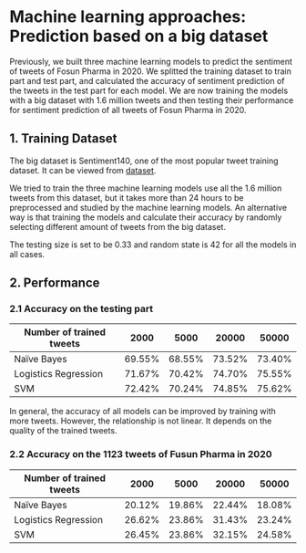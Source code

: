 # Machine learning approaches: Prediction based on a big dataset

Previously, we built three machine learning models to predict the sentiment of tweets of Fosun Pharma in 2020. We splitted the training dataset to train part and test part, and calculated the accuracy of sentiment prediction of the tweets in the test part for each model. We are now training the models with a big dataset with 1.6 million tweets and then testing their performance for sentiment prediction of all tweets of Fosun Pharma in 2020.

## 1. Training Dataset

The big dataset is Sentiment140, one of the most popular tweet training dataset. It can be viewed from [dataset](https://github.com/Insight-Group/MFIN7036/tree/master/dataset/training.csv).

We tried to train the three machine learning models use all the 1.6 million tweets from this dataset, but it takes more than 24 hours to be preprocessed and studied by the machine learning models. An alternative way is that training the models and calculate their accuracy by randomly selecting different amount of tweets from the big dataset. 

The testing size is set to be 0.33 and random state is 42 for all the models in all cases. 


## 2. Performance

### 2.1 Accuracy on the testing part
| Number of trained tweets | 2000   | 5000   | 20000  | 50000  |
| ------------------------ | ------ | ------ | ------ | ------ |
| Naïve Bayes              | 69.55% | 68.55% | 73.52% | 73.40% |
| Logistics Regression     | 71.67% | 70.42% | 74.70% | 75.55% |
| SVM                      | 72.42% | 70.24% | 74.85% | 75.62% |

In general, the accuracy of all models can be improved by training with more tweets. However, the relationship is not linear. It depends on the quality of the trained tweets.

### 2.2 Accuracy on the 1123 tweets of Fusun Pharma in 2020
| Number of trained tweets | 2000   | 5000   | 20000  | 50000  |
| ------------------------ | ------ | ------ | ------ | ------ |
| Naïve Bayes              | 20.12% | 19.86% | 22.44% | 18.08% |
| Logistics Regression     | 26.62% | 23.86% | 31.43% | 23.24% |
| SVM                      | 26.45% | 23.86% | 32.15% | 24.58% |

